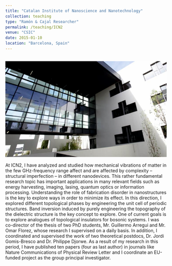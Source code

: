 ```yaml
---
title: "Catalan Institute of Nanoscience and Nanotechnology"
collection: teaching
type: "Ramón & Cajal Researcher"
permalink: /teaching/ICN2
venue: "CSIC"
date: 2015-01-10
location: "Barcelona, Spain"
---
```


<br/><img src='/images/ICN2.png' alt="drawing" width="600"/>


At ICN2, I have analyzed and studied how mechanical vibrations of matter in the few GHz-frequency range affect and are affected by complexity – structural imperfection – in different nanodevices. This rather fundamental research topic has important applications in many relevant fields such as energy harvesting, imaging, lasing, quantum optics or information processing. Understanding the role of fabrication disorder in nanostructures is the key to explore ways in order to minimize its effect. In this direction, I explored different topological phases by engineering the unit cell of periodic structures. Band inversion induced by purely engineering the topography of the dielectric structure is the key concept to explore. One of current goals is to explore analogues of topological insulators for bosonic systems. I was co-director of the thesis of two PhD students, Mr. Guillermo Arregui and Mr. Omar Florez, whose research I supervised on a daily basis. In addition, I coordinated and supervised the work of two theoretical postdocs, Dr. Jordi Gomis-Bresco and Dr. Philippe Djorwe. As a result of my research in this period, I have published ten papers (four as last author) in journals like Nature Communications of Physical Review Letter and I coordinate an EU-funded project as the group principal investigator.

